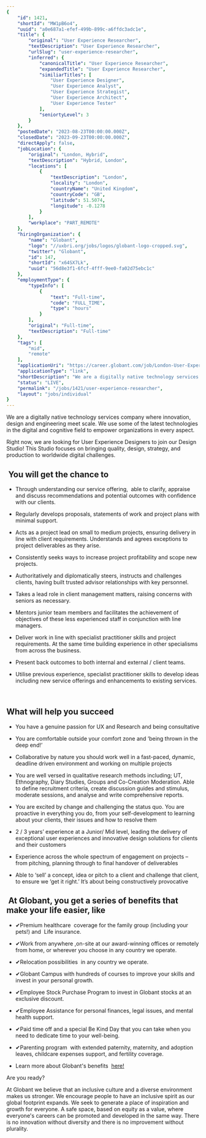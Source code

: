 ```yaml
---
{
	"id": 1421,
	"shortId": "MW1pB6o4",
	"uuid": "a0e687a1-efef-499b-899c-a6ffdc3adc1e",
	"title": {
		"original": "User Experience Researcher",
		"textDescription": "User Experience Researcher",
		"urlSlug": "user-experience-researcher",
		"inferred": {
			"canonicalTitle": "User Experience Researcher",
			"expandedTitle": "User Experience Researcher",
			"similiarTitles": [
				"User Experience Designer",
				"User Experience Analyst",
				"User Experience Strategist",
				"User Experience Architect",
				"User Experience Tester"
			],
			"seniortyLevel": 3
		}
	},
	"postedDate": "2023-08-23T00:00:00.000Z",
	"closedDate": "2023-09-23T00:00:00.000Z",
	"directApply": false,
	"jobLocation": {
		"original": "London, Hybrid",
		"textDescription": "Hybrid, London",
		"locations": [
			{
				"textDescription": "London",
				"locality": "London",
				"countryName": "United Kingdom",
				"countryCode": "GB",
				"latitude": 51.5074,
				"longitude": -0.1278
			}
		],
		"workplace": "PART_REMOTE"
	},
	"hiringOrganization": {
		"name": "Globant",
		"logo": "//uxbri.org/jobs/logos/globant-logo-cropped.svg",
		"twitter": "Globant",
		"id": 147,
		"shortId": "x64SX7Lk",
		"uuid": "56d8e3f1-6fcf-4fff-9ee0-fa02d75ebc1c"
	},
	"employmentType": {
		"typeInfo": [
			{
				"text": "Full-time",
				"code": "FULL_TIME",
				"type": "hours"
			}
		],
		"original": "Full-time",
		"textDescription": "Full-time"
	},
	"tags": [
		"mid",
		"remote"
	],
	"applicationUri": "https://career.globant.com/job/London-User-Experience-Researcher-Lond/543051117/",
	"applicationType": "link",
	"shortDescription": "We are a digitally native technology services company where innovation, design and engineering meet scale. We use some of the latest technologies in the digital and cognitive field to empower",
	"status": "LIVE",
	"permalink": "/jobs/1421/user-experience-researcher",
	"layout": "jobs/individual"
}
---
```

<p>We are a digitally native technology services company where innovation, design and engineering meet scale. We use some of the latest technologies in the digital and cognitive field to empower organizations in every aspect.</p><p>Right now, we are looking for User Experience Designers to join our Design Studio! This Studio focuses on bringing quality, design, strategy, and production to worldwide digital challenges.&nbsp;</p><h2>&nbsp;You will get the chance to</h2><ul><li><p>Through understanding our service offering,&nbsp; able to clarify, appraise and discuss recommendations and potential outcomes with confidence with our clients.</p></li><li><p>Regularly develops proposals, statements of work and project plans with minimal support.&nbsp;</p></li><li><p>Acts as a project lead on small to medium projects, ensuring delivery in line with client requirements. Understands and agrees exceptions to project deliverables as they arise.</p></li><li><p>Consistently seeks ways to increase project profitability and scope new projects.</p></li><li><p>Authoritatively and diplomatically steers, instructs and challenges clients, having built trusted advisor relationships with key personnel.</p></li><li><p>Takes a lead role in client management matters, raising concerns with seniors as necessary.</p></li><li><p>Mentors junior team members and facilitates the achievement of objectives of these less experienced staff in conjunction with line managers.</p></li><li><p>Deliver work in line with specialist practitioner skills and project requirements. At the same time building experience in other specialisms from across the business.</p></li><li><p>Present back outcomes to both internal and external / client teams.&nbsp;</p></li><li><p>Utilise previous experience, specialist practitioner skills to develop ideas including new service offerings and enhancements to existing services.</p></li></ul><p>&nbsp;</p><h2>What will help you succeed</h2><ul><li><p>You have a genuine passion for UX and Research and being consultative</p></li><li><p>You are comfortable outside your comfort zone and ‘being thrown in the deep end!’</p></li><li><p>Collaborative by nature you should work well in a fast-paced, dynamic, deadline driven environment and working on multiple projects</p></li><li><p>You are well versed in qualitative research methods including; UT, Ethnography, Diary Studies, Groups and Co-Creation Moderation. Able to define recruitment criteria, create discussion guides and stimulus, moderate sessions, and analyse and write comprehensive reports.</p></li><li><p>You are excited by change and challenging the status quo. You are proactive in everything you do, from your self-development to learning about your clients, their issues and how to resolve them</p></li><li><p>2 / 3 years’ experience at a Junior/ Mid level, leading the delivery of exceptional user experiences and innovative design solutions for clients and their customers</p></li><li><p>Experience across the whole spectrum of engagement on projects – from pitching, planning through to final handover of deliverables</p></li><li><p>Able to ‘sell’ a concept, idea or pitch to a client and challenge that client, to ensure we ‘get it right.’ It’s about being constructively provocative&nbsp;</p></li></ul><h2>&nbsp;At Globant, you get a series of benefits that make your life easier, like</h2><ul><li><p>✔Premium healthcare&nbsp; coverage for the family group (including your pets!) and&nbsp; Life insurance.</p></li><li><p>✔Work from anywhere&nbsp;,on-site at our award-winning offices or remotely from home, or wherever you choose in any country we operate.</p></li><li><p>✔Relocation possibilities&nbsp; in any country we operate.</p></li><li><p>✔Globant Campus&nbsp;with hundreds of courses to improve your skills and invest in your personal growth.</p></li><li><p>✔Employee Stock Purchase Program&nbsp;to invest in Globant stocks at an exclusive discount.</p></li><li><p>✔Employee Assistance&nbsp;for personal finances, legal issues, and mental health support.</p></li><li><p>✔Paid time off&nbsp;and a special Be Kind Day that you can take when you need to dedicate time to your well-being.</p></li><li><p>✔Parenting program&nbsp; with extended paternity, maternity, and adoption leaves, childcare expenses support, and fertility coverage.</p></li><li><p>Learn more about Globant's benefits&nbsp; <a target="_blank" rel="noopener noreferrer nofollow" href="https://more.globant.com/glober-journey-guide?utm_source=cweb&amp;utm_medium=org&amp;utm_campaign=a-ebr-r-all-c-mul-p-mul-n-careerbenefit-s-cweb-d-org-o-wpd-b-nap-f-ban-i-200036-z-ao-t-faqs">here!</a></p></li></ul><p>Are you ready?</p><p>At Globant we believe that an inclusive culture and a diverse environment makes us stronger. We encourage people to have an inclusive spirit as our global footprint expands. We seek to generate a place of inspiration and growth for everyone. A safe space, based on equity as a value, where everyone's careers can be promoted and developed in the same way. There is no innovation without diversity and there is no improvement without plurality.</p>
